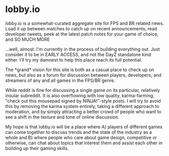 # lobby.io
lobby.io is a somewhat-curated aggregate site for FPS and BR related news.  Load it up between matches to catch up on recent announcements, read developer tweets, peek at the latest patch notes for your game of choice, and SO MUCH MORE

...well, almost. I'm currently in the process of building everything out. Just consider it to be in EARLY ACCESS, and not the DayZ standalone kind either.  I'll try my damnest to help this place reach its full potential.

The \*grand\* vision for this site is both as a casual place to check up on news, but also as a forum for discussion between players, developers, and streamers of any and all games in the FPS/BR genre.  

While reddit is fine for discussing a single game on its particular, relatively insular subreddit.  It is also overflowing with low quality, karma-farming, "check out this mousepad signed by NINJA!"-style posts.  I will try to avoid this by removing the karma system entirely, taking a different approach to moderation, and by simply attracting a better crowd of people who want to see a shift in the texture and tone of online discussion.

My hope is that lobby.io will be a place where A) players of different games can come together to discuss trends and the state of the industry as a whole and B) where people who care about game design, competitive or otherwise, can chat about topics that interest them and assist each other in building up their gaming skills.